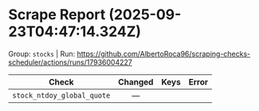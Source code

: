 # Scrape Report (2025-09-23T04:47:14.324Z)

Group: `stocks`  |  Run: https://github.com/AlbertoRoca96/scraping-checks-scheduler/actions/runs/17936004227

| Check | Changed | Keys | Error |
|---|:---:|:--|:--|
| `stock_ntdoy_global_quote` | — |  |  |
